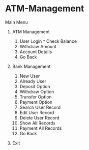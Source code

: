 # ATM-Management

Main Menu

1. ATM Management
   1. User Login ^ Check Balance
   2. Withdraw Amount
   3. Account Details
   4. Go Back

2. Bank Management
   1. New User
   2. Already User
   3. Deposit Option
   4. Withdraw Option
   5. Transfer Option
   6. Payment Option
   7. Search User Record
   8. Edit User Record
   9. Delete User Record
   10. Show All Records
   11. Payment All Records
   12. Go Back

3. Exit

